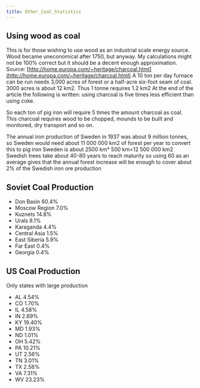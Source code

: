 ```yaml
---
title: Other_Coal_Statistics
---
```


## Using wood as coal

This is for those wishing to use wood as an industrial scale energy source. Wood became uneconomical after 1750, but anyway. My calculations might not be 100% correct but it should be a decent enough approximation. Source: [http://home.europa.com/~heritage/charcoal.html](http://home.europa.com/~heritage/charcoal.html) A 10 ton per day furnace can be run needs 3,000 acres of forest or a half-acre six-foot seam of coal. 3000 acres is about 12 km2. Thus 1 tonne requires 1.2 km2 At the end of the article the following is written: using charcoal is five times less efficient than using coke.

So each ton of pig iron will require 5 times the amount charcoal as coal. This charcoal requires wood to be chopped, mounds to be built and monitored, dry transport and so on.

The annual iron production of Sweden in 1937 was about 9 million tonnes, so Sweden would need about 11 000 000 km2 of forest per year to convert this to pig iron Sweden is about 2500 km\* 500 km=12 500 000 km2 Swedish trees take about 40-80 years to reach maturity so using 60 as an average gives that the annual forest increase will be enough to cover about 2% of the Swedish iron ore production

## Soviet Coal Production

- Don Basin 60.4%
- Moscow Region 7.0%
- Kuznets 14.8%
- Urals 8.1%
- Karaganda 4.4%
- Central Asia 1.5%
- East Siberia 5.9%
- Far East 0.4%
- Georgia 0.4%

## US Coal Production

Only states with large production

- AL 4.54%
- CO 1.70%
- IL 4.58%
- IN 2.69%
- KY 19.40%
- MD 1.93%
- ND 1.01%
- OH 5.42%
- PA 10.21%
- UT 2.56%
- TN 3.01%
- TX 2.58%
- VA 7.31%
- WV 23.23%
